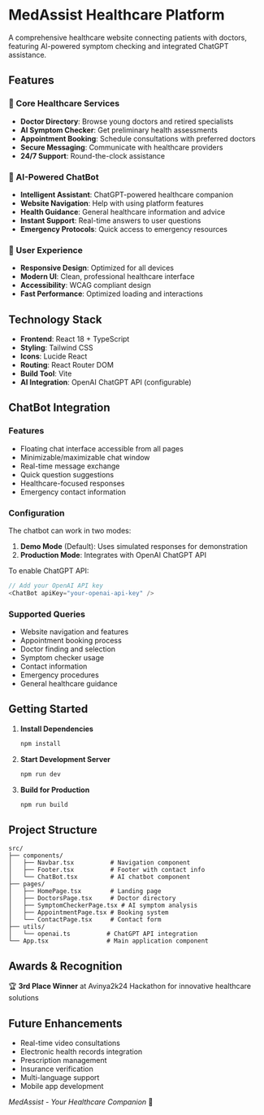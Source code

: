 # MedAssist Healthcare Platform

A comprehensive healthcare website connecting patients with doctors, featuring AI-powered symptom checking and integrated ChatGPT assistance.

## Features

### 🏥 Core Healthcare Services
- **Doctor Directory**: Browse young doctors and retired specialists
- **AI Symptom Checker**: Get preliminary health assessments
- **Appointment Booking**: Schedule consultations with preferred doctors
- **Secure Messaging**: Communicate with healthcare providers
- **24/7 Support**: Round-the-clock assistance

### 🤖 AI-Powered ChatBot
- **Intelligent Assistant**: ChatGPT-powered healthcare companion
- **Website Navigation**: Help with using platform features
- **Health Guidance**: General healthcare information and advice
- **Instant Support**: Real-time answers to user questions
- **Emergency Protocols**: Quick access to emergency resources

### 📱 User Experience
- **Responsive Design**: Optimized for all devices
- **Modern UI**: Clean, professional healthcare interface
- **Accessibility**: WCAG compliant design
- **Fast Performance**: Optimized loading and interactions

## Technology Stack

- **Frontend**: React 18 + TypeScript
- **Styling**: Tailwind CSS
- **Icons**: Lucide React
- **Routing**: React Router DOM
- **Build Tool**: Vite
- **AI Integration**: OpenAI ChatGPT API (configurable)

## ChatBot Integration

### Features
- Floating chat interface accessible from all pages
- Minimizable/maximizable chat window
- Real-time message exchange
- Quick question suggestions
- Healthcare-focused responses
- Emergency contact information

### Configuration
The chatbot can work in two modes:

1. **Demo Mode** (Default): Uses simulated responses for demonstration
2. **Production Mode**: Integrates with OpenAI ChatGPT API

To enable ChatGPT API:
```typescript
// Add your OpenAI API key
<ChatBot apiKey="your-openai-api-key" />
```

### Supported Queries
- Website navigation and features
- Appointment booking process
- Doctor finding and selection
- Symptom checker usage
- Contact information
- Emergency procedures
- General healthcare guidance

## Getting Started

1. **Install Dependencies**
   ```bash
   npm install
   ```

2. **Start Development Server**
   ```bash
   npm run dev
   ```

3. **Build for Production**
   ```bash
   npm run build
   ```

## Project Structure

```
src/
├── components/
│   ├── Navbar.tsx          # Navigation component
│   ├── Footer.tsx          # Footer with contact info
│   └── ChatBot.tsx         # AI chatbot component
├── pages/
│   ├── HomePage.tsx        # Landing page
│   ├── DoctorsPage.tsx     # Doctor directory
│   ├── SymptomCheckerPage.tsx # AI symptom analysis
│   ├── AppointmentPage.tsx # Booking system
│   └── ContactPage.tsx     # Contact form
├── utils/
│   └── openai.ts          # ChatGPT API integration
└── App.tsx                # Main application component
```

## Awards & Recognition

🏆 **3rd Place Winner** at Avinya2k24 Hackathon for innovative healthcare solutions

## Future Enhancements

- Real-time video consultations
- Electronic health records integration
- Prescription management
- Insurance verification
- Multi-language support
- Mobile app development


*MedAssist - Your Healthcare Companion* 🏥
